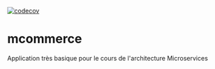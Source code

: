 [![codecov](https://codecov.io/gh/MGeraud/Projet9/branch/master/graph/badge.svg?token=BKDTAYC4XK)](https://codecov.io/gh/MGeraud/Projet9)

# mcommerce
Application très basique pour le cours de l'architecture Microservices
